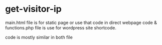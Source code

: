 # get-visitor-ip


main.html file is for static page or use that code in direct webpage code & functions.php file is use for wordpress site shortcode.

code is mostly similar in both file
